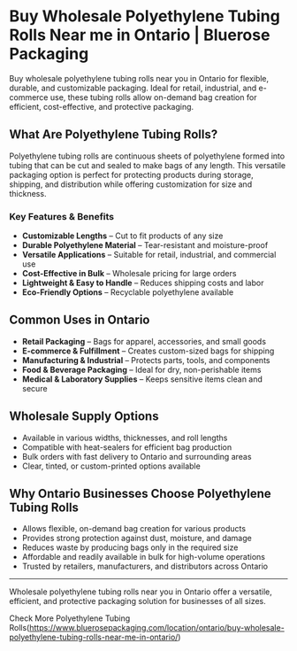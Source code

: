 # Buy Wholesale Polyethylene Tubing Rolls Near me in Ontario | Bluerose Packaging 

Buy wholesale polyethylene tubing rolls near you in Ontario for flexible, durable, and customizable packaging. Ideal for retail, industrial, and e-commerce use, these tubing rolls allow on-demand bag creation for efficient, cost-effective, and protective packaging.

## What Are Polyethylene Tubing Rolls?  

Polyethylene tubing rolls are continuous sheets of polyethylene formed into tubing that can be cut and sealed to make bags of any length. This versatile packaging option is perfect for protecting products during storage, shipping, and distribution while offering customization for size and thickness.  

### Key Features & Benefits  

- **Customizable Lengths** – Cut to fit products of any size  
- **Durable Polyethylene Material** – Tear-resistant and moisture-proof  
- **Versatile Applications** – Suitable for retail, industrial, and commercial use  
- **Cost-Effective in Bulk** – Wholesale pricing for large orders  
- **Lightweight & Easy to Handle** – Reduces shipping costs and labor  
- **Eco-Friendly Options** – Recyclable polyethylene available  

## Common Uses in Ontario  

- **Retail Packaging** – Bags for apparel, accessories, and small goods  
- **E-commerce & Fulfillment** – Creates custom-sized bags for shipping  
- **Manufacturing & Industrial** – Protects parts, tools, and components  
- **Food & Beverage Packaging** – Ideal for dry, non-perishable items  
- **Medical & Laboratory Supplies** – Keeps sensitive items clean and secure  

## Wholesale Supply Options  

- Available in various widths, thicknesses, and roll lengths  
- Compatible with heat-sealers for efficient bag production  
- Bulk orders with fast delivery to Ontario and surrounding areas  
- Clear, tinted, or custom-printed options available  

## Why Ontario Businesses Choose Polyethylene Tubing Rolls  

- Allows flexible, on-demand bag creation for various products  
- Provides strong protection against dust, moisture, and damage  
- Reduces waste by producing bags only in the required size  
- Affordable and readily available in bulk for high-volume operations  
- Trusted by retailers, manufacturers, and distributors across Ontario  

---  
Wholesale polyethylene tubing rolls near you in Ontario offer a versatile, efficient, and protective packaging solution for businesses of all sizes.  

Check More Polyethylene Tubing Rolls(https://www.bluerosepackaging.com/location/ontario/buy-wholesale-polyethylene-tubing-rolls-near-me-in-ontario/)

